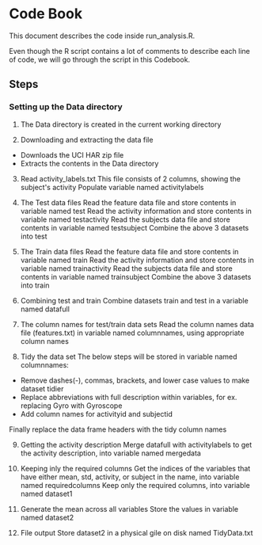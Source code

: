 # Code Book

This document describes the code inside run_analysis.R.

Even though the R script contains a lot of comments to describe each line of code, we will go through the script in this Codebook.

## Steps
### Setting up the Data directory
1. The Data directory is created in the current working directory

2. Downloading and extracting the data file
* Downloads the UCI HAR zip file 
* Extracts the contents in the Data directory

3. Read activity_labels.txt
This file consists of 2 columns, showing the subject's activity
Populate variable named activitylabels

4. The Test data files
Read the feature data file and store contents in variable named test
Read the activity information and store contents in variable named testactivity
Read the subjects data file and store contents in variable named testsubject
Combine the above 3 datasets into test

5. The Train data files
Read the feature data file and store contents in variable named train
Read the activity information and store contents in variable named trainactivity
Read the subjects data file and store contents in variable named trainsubject
Combine the above 3 datasets into train

6. Combining test and train
Combine datasets train and test in a variable named datafull

7. The column names for test/train data sets
Read the column names data file (features.txt) in variable named columnnames, using appropriate column names

8. Tidy the data set
The below steps will be stored in variable named columnnames:
* Remove dashes(-), commas, brackets, and lower case values to make dataset tidier
* Replace abbreviations with full description within variables, for ex. replacing Gyro with Gyroscope
* Add column names for activityid and subjectid

Finally replace the data frame headers with the tidy column names

9. Getting the activity description
Merge datafull with activitylabels to get the activity description, into variable named mergedata

10. Keeping inly the required columns
Get the indices of the variables that have either mean, std, activity, or subject in the name, into variable named requiredcolumns
Keep only the required columns, into variable named dataset1

11. Generate the mean across all variables
Store the values in variable named dataset2

12. File output
Store dataset2 in a physical gile on disk named TidyData.txt
